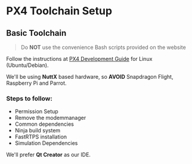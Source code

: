 # PX4 Toolchain Setup

## Basic Toolchain  <a id="basic-toolchain"></a>

> Do **NOT** use the convenience Bash scripts provided on the website

Follow the instructions at [PX4 Development Guide](https://dev.px4.io/en/setup/dev_env_linux_ubuntu.html) for Linux \(Ubuntu/Debian\).

We'll be using **NuttX** based hardware, so **AVOID** Snapdragon Flight, Raspberry Pi and Parrot.

### Steps to follow:  <a id="steps-to-follow"></a>

* Permission Setup
* Remove the modemmanager
* Common dependencies
* Ninja build system
* FastRTPS installation
* Simulation Dependencies

We'll prefer **Qt Creator** as our IDE.

